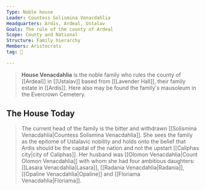 ```yaml
---
Type: Noble house
Leader: Countess Solismina Venacdahlia
Headquarters: Ardis, Ardeal, Ustalav
Goals: The rule of the county of Ardeal
Scope: County and National
Structure: Family hierarchy
Members: Aristocrats
tag: 👥

---
```


> **House Venacdahlia** is the noble family who rules the county of [[Ardeal]] in [[Ustalav]] based from [[Lavender Hall]], their family estate in [[Ardis]]. Here also may be found the family's mausoleum in the Evercrown Cemetery.


## The House Today

> The current head of the family is the bitter and withdrawn [[Solismina Venacdahlia|Countess Solismina Venacdahlia]]. She sees the family as the epitome of Ustalavic nobility and holds onto the belief that Ardis should be the capital of the nation and not the upstart [[Caliphas city|city of Caliphas]]. Her husband was [[Olomon Venacdahlia|Count Olomon Venacdahlia]] with whom she had four ambitious daughters: [[Lasara Venacdahlia|Lasara]], [[Radania Venacdahlia|Radania]], [[Opaline Venacdahlia|Opaline]] and [[Floriama Venacdahlia|Floriama]].







